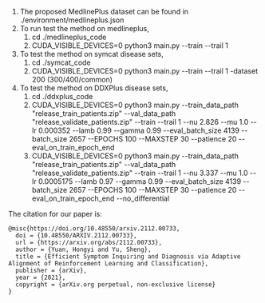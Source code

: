1. The proposed MedlinePlus dataset can be found in ./environment/medlineplus.json
2. To run test the method on medlineplus, 
   1. cd ./medlineplus_code
   2. CUDA_VISIBLE_DEVICES=0 python3 main.py --train --trail 1
3. To test the method on symcat disease sets,
   1. cd ./symcat_code
   2. CUDA_VISIBLE_DEVICES=0 python3 main.py --train --trail 1 -dataset 200 (300/400/common)
3. To test the method on DDXPlus disease sets,
   1. cd ./ddxplus_code
   2. CUDA_VISIBLE_DEVICES=0 python3 main.py --train_data_path "release_train_patients.zip"  --val_data_path "release_validate_patients.zip" --train --trail 1 --nu 2.826 --mu 1.0 --lr 0.000352 --lamb 0.99 --gamma 0.99 --eval_batch_size 4139  --batch_size 2657  --EPOCHS 100 --MAXSTEP 30 --patience 20 --eval_on_train_epoch_end
   3. CUDA_VISIBLE_DEVICES=0 python3 main.py --train_data_path "release_train_patients.zip"  --val_data_path "release_validate_patients.zip" --train --trail 1 --nu 3.337 --mu 1.0 --lr 0.0005175 --lamb 0.97 --gamma 0.99  --eval_batch_size 4139  --batch_size 2657  --EPOCHS 100 --MAXSTEP 30 --patience 20 --eval_on_train_epoch_end  --no_differential
 

The citation for our paper is:
```
@misc{https://doi.org/10.48550/arxiv.2112.00733,
  doi = {10.48550/ARXIV.2112.00733},
  url = {https://arxiv.org/abs/2112.00733},
  author = {Yuan, Hongyi and Yu, Sheng},
  title = {Efficient Symptom Inquiring and Diagnosis via Adaptive Alignment of Reinforcement Learning and Classification},
  publisher = {arXiv},
  year = {2021},
  copyright = {arXiv.org perpetual, non-exclusive license}
}
```
